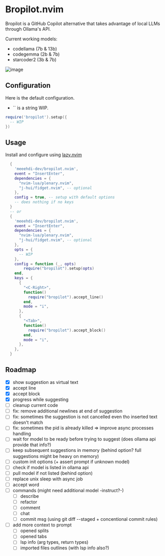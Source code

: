 # Bropilot.nvim

Bropilot is a GitHub Copilot alternative that takes advantage of local LLMs through Ollama's API.

Current working models:
- codellama (7b & 13b)
- codegemma (2b & 7b)
- starcoder2 (3b & 7b)


![image](https://github.com/meeehdi-dev/bropilot.nvim/assets/3422399/ff18e6c8-691f-48ea-8f71-5f187a35b89a)



## Configuration

Here is the default configuration.

- `` is a string WIP.

```lua
require('bropilot').setup({
  -- WIP
})
```

## Usage

Install and configure using [lazy.nvim](https://github.com/folke/lazy.nvim)
```lua
  {
    'meeehdi-dev/bropilot.nvim',
    event = "InsertEnter",
    dependencies = {
      "nvim-lua/plenary.nvim",
      "j-hui/fidget.nvim", -- optional
    },
    config = true, -- setup with default options
    -- does nothing if no keys
  }
  -- or
  {
    'meeehdi-dev/bropilot.nvim',
    event = "InsertEnter",
    dependencies = {
      "nvim-lua/plenary.nvim",
      "j-hui/fidget.nvim", -- optional
    },
    opts = {
      -- WIP
    },
    config = function (_, opts)
        require("bropilot").setup(opts)
    end,
    keys = {
      {
        "<C-Right>",
        function()
          require("bropilot").accept_line()
        end,
        mode = "i",
      },
      {
        "<Tab>",
        function()
          require("bropilot").accept_block()
        end,
        mode = "i",
      },
    },
  }
```

## Roadmap

- [x] show suggestion as virtual text
- [x] accept line
- [x] accept block
- [x] progress while suggesting
- [ ] cleanup current code
- [ ] fix: remove additional newlines at end of suggestion
- [ ] fix: sometimes the suggestion is not cancelled even tho inserted text doesn't match
- [ ] fix: sometimes the pid is already killed => improve async processes handling
- [ ] wait for model to be ready before trying to suggest (does ollama api provide that info?)
- [ ] keep subsequent suggestions in memory (behind option? full suggestions might be heavy on memory)
- [ ] custom init options (+ assert prompt if unknown model)
- [ ] check if model is listed in ollama api
- [ ] pull model if not listed (behind option)
- [ ] replace unix sleep with async job
- [ ] accept word
- [ ] commands (might need additional model -instruct?-)
  - [ ] describe
  - [ ] refactor
  - [ ] comment
  - [ ] chat
  - [ ] commit msg (using git diff --staged + concentional commit rules)
- [ ] add more context to prompt
  - [ ] opened splits
  - [ ] opened tabs
  - [ ] lsp info (arg types, return types)
  - [ ] imported files outlines (with lsp info also?)
